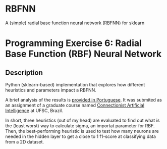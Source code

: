 # RBFNN
A (simple) radial base function neural network (RBFNN) for sklearn


# Programming Exercise 6: Radial Base Function (RBF) Neural Network
## Description
Python (sklearn-based) implementation that explores how different heuristics and parameters impact a RBFNN. 

A brief analysis of the results is [provided in Portuguese](https://github.com/fredericoschardong/RBFNN/raw/main/report%20in%20Portuguese.pdf). It was submited as an assignment of a graduate course named [Connectionist Artificial Intelligence](https://moodle.ufsc.br/mod/assign/view.php?id=2122514) at UFSC, Brazil.

In short, three heuristics (out of my head) are evaluated to find out what is the (least worst) way to calculate sigma, an importat parameter for RBF. Then, the best-performing heuristic is used to test how many neurons are needed in the hidden layer to get a close to 1 f1-score at classifying data from a 2D dataset.
